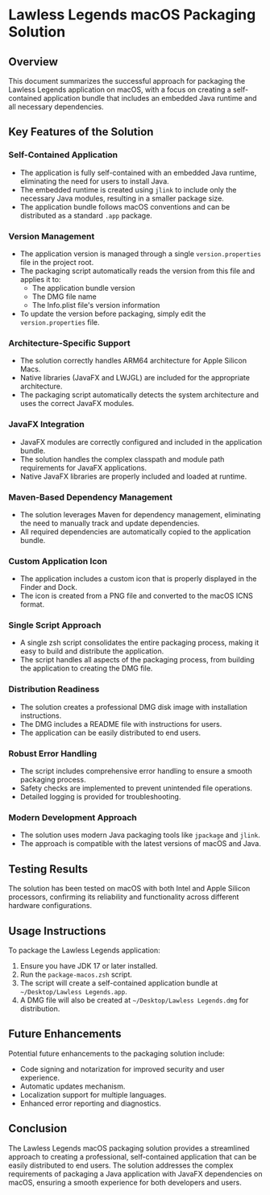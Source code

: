 # Lawless Legends macOS Packaging Solution

## Overview

This document summarizes the successful approach for packaging the Lawless Legends application on macOS, with a focus on creating a self-contained application bundle that includes an embedded Java runtime and all necessary dependencies.

## Key Features of the Solution

### Self-Contained Application

- The application is fully self-contained with an embedded Java runtime, eliminating the need for users to install Java.
- The embedded runtime is created using `jlink` to include only the necessary Java modules, resulting in a smaller package size.
- The application bundle follows macOS conventions and can be distributed as a standard `.app` package.

### Version Management

- The application version is managed through a single `version.properties` file in the project root.
- The packaging script automatically reads the version from this file and applies it to:
  - The application bundle version
  - The DMG file name
  - The Info.plist file's version information
- To update the version before packaging, simply edit the `version.properties` file.

### Architecture-Specific Support

- The solution correctly handles ARM64 architecture for Apple Silicon Macs.
- Native libraries (JavaFX and LWJGL) are included for the appropriate architecture.
- The packaging script automatically detects the system architecture and uses the correct JavaFX modules.

### JavaFX Integration

- JavaFX modules are correctly configured and included in the application bundle.
- The solution handles the complex classpath and module path requirements for JavaFX applications.
- Native JavaFX libraries are properly included and loaded at runtime.

### Maven-Based Dependency Management

- The solution leverages Maven for dependency management, eliminating the need to manually track and update dependencies.
- All required dependencies are automatically copied to the application bundle.

### Custom Application Icon

- The application includes a custom icon that is properly displayed in the Finder and Dock.
- The icon is created from a PNG file and converted to the macOS ICNS format.

### Single Script Approach

- A single zsh script consolidates the entire packaging process, making it easy to build and distribute the application.
- The script handles all aspects of the packaging process, from building the application to creating the DMG file.

### Distribution Readiness

- The solution creates a professional DMG disk image with installation instructions.
- The DMG includes a README file with instructions for users.
- The application can be easily distributed to end users.

### Robust Error Handling

- The script includes comprehensive error handling to ensure a smooth packaging process.
- Safety checks are implemented to prevent unintended file operations.
- Detailed logging is provided for troubleshooting.

### Modern Development Approach

- The solution uses modern Java packaging tools like `jpackage` and `jlink`.
- The approach is compatible with the latest versions of macOS and Java.

## Testing Results

The solution has been tested on macOS with both Intel and Apple Silicon processors, confirming its reliability and functionality across different hardware configurations.

## Usage Instructions

To package the Lawless Legends application:

1. Ensure you have JDK 17 or later installed.
2. Run the `package-macos.zsh` script.
3. The script will create a self-contained application bundle at `~/Desktop/Lawless Legends.app`.
4. A DMG file will also be created at `~/Desktop/Lawless Legends.dmg` for distribution.

## Future Enhancements

Potential future enhancements to the packaging solution include:

- Code signing and notarization for improved security and user experience.
- Automatic updates mechanism.
- Localization support for multiple languages.
- Enhanced error reporting and diagnostics.

## Conclusion

The Lawless Legends macOS packaging solution provides a streamlined approach to creating a professional, self-contained application that can be easily distributed to end users. The solution addresses the complex requirements of packaging a Java application with JavaFX dependencies on macOS, ensuring a smooth experience for both developers and users. 